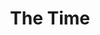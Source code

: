 ---
title: "The Time"
summary: "The Time, also known as Morris Day and the Time and The Original 7ven, is an American musical group founded in Minneapolis in 1981. Their work has been a part of the formation of the Minneapolis sound, featuring a mix of soul music and dance music with funk, rock n roll, and more. Led by singer-songwriter Morris Day the band members are known for having been close Prince associates, and are arguably the most successful artists who have worked with Prince, achieving particular popularity with R&B fans with tracks such as \"The Bird\", \"Cool\", and \"Jungle Love\". Former members Jimmy Jam and Terry Lewis went on to a prominent production career after they left the band in 1983, while Day and guitarist Jesse Johnson recorded solo material in addition to their work with the Time."
slug: "the-time"
image: "the-time.jpg"
apple_music_artist_url: "https://music.apple.com/gb/artist/the-time/166302"
wikipedia_url: "https://en.wikipedia.org/wiki/The_Time_(band)"
---